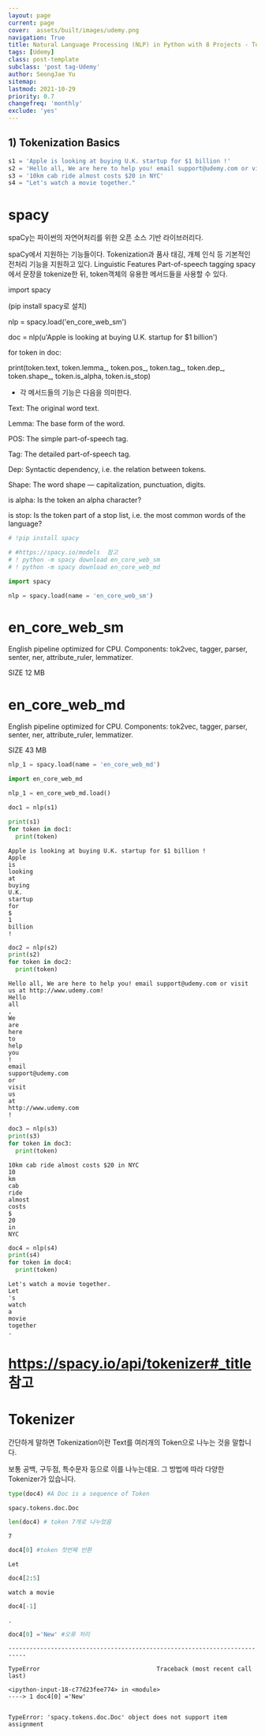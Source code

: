 ```yaml
---
layout: page
current: page
cover:  assets/built/images/udemy.png
navigation: True
title: Natural Language Processing (NLP) in Python with 8 Projects - Tokenization Basics
tags: [Udemy]  
class: post-template
subclass: 'post tag-Udemy'  
author: SeongJae Yu  
sitemap:
lastmod: 2021-10-29
priority: 0.7
changefreq: 'monthly'
exclude: 'yes'
---
```


## 1) Tokenization Basics


```python
s1 = 'Apple is looking at buying U.K. startup for $1 billion !'
s2 = 'Hello all, We are here to help you! email support@udemy.com or visit us at http://www.udemy.com!'
s3 = '10km cab ride almost costs $20 in NYC'
s4 = "Let's watch a movie together."
```

# spacy

spaCy는 파이썬의 자연어처리를 위한 오픈 소스 기반 라이브러리다.

spaCy에서 지원하는 기능들이다. Tokenization과 품사 태깅, 개체 인식 등 기본적인 전처리 기능을 지원하고 있다.
Linguistic Features
Part-of-speech tagging
spacy에서 문장을 tokenize한 뒤, token객체의 유용한 메서드들을 사용할 수 있다.

import spacy

(pip install spacy로 설치)

nlp = spacy.load('en_core_web_sm')

doc = nlp(u'Apple is looking at buying U.K. startup for $1 billion')

for token in doc:

print(token.text, token.lemma_, token.pos_, token.tag_, token.dep_, token.shape_, token.is_alpha, token.is_stop)

- 각 메서드들의 기능은 다음을 의미한다.

Text: The original word text.

Lemma: The base form of the word.

POS: The simple part-of-speech tag.

Tag: The detailed part-of-speech tag.

Dep: Syntactic dependency, i.e. the relation between tokens.

Shape: The word shape — capitalization, punctuation, digits.

is alpha: Is the token an alpha character?

is stop: Is the token part of a stop list, i.e. the most common words of the language?


```python
# !pip install spacy
```


```python
# #https://spacy.io/models  참고
# ! python -m spacy download en_core_web_sm
# ! python -m spacy download en_core_web_md
```


```python
import spacy

nlp = spacy.load(name = 'en_core_web_sm')
```

# en_core_web_sm

English pipeline optimized for CPU. Components: tok2vec, tagger, parser, senter, ner, attribute_ruler, lemmatizer.

SIZE
12 MB

# en_core_web_md

English pipeline optimized for CPU. Components: tok2vec, tagger, parser, senter, ner, attribute_ruler, lemmatizer.

SIZE
43 MB





```python
nlp_1 = spacy.load(name = 'en_core_web_md')
```


```python
import en_core_web_md
```


```python
nlp_1 = en_core_web_md.load()
```


```python
doc1 = nlp(s1)
```


```python
print(s1)
for token in doc1:
  print(token)
```

    Apple is looking at buying U.K. startup for $1 billion !
    Apple
    is
    looking
    at
    buying
    U.K.
    startup
    for
    $
    1
    billion
    !



```python
doc2 = nlp(s2)
print(s2)
for token in doc2:
  print(token)
```

    Hello all, We are here to help you! email support@udemy.com or visit us at http://www.udemy.com!
    Hello
    all
    ,
    We
    are
    here
    to
    help
    you
    !
    email
    support@udemy.com
    or
    visit
    us
    at
    http://www.udemy.com
    !



```python
doc3 = nlp(s3)
print(s3)
for token in doc3:
  print(token)
```

    10km cab ride almost costs $20 in NYC
    10
    km
    cab
    ride
    almost
    costs
    $
    20
    in
    NYC



```python
doc4 = nlp(s4)
print(s4)
for token in doc4:
  print(token)
```

    Let's watch a movie together.
    Let
    's
    watch
    a
    movie
    together
    .


# https://spacy.io/api/tokenizer#_title 참고
# Tokenizer

간단하게 말하면 Tokenization이란 Text를 여러개의 Token으로 나누는 것을 말합니다.

보통 공백, 구두점, 특수문자 등으로 이를 나누는데요. 그 방법에 따라 다양한 Tokenizer가 있습니다.





```python
type(doc4) #A Doc is a sequence of Token
```




    spacy.tokens.doc.Doc




```python
len(doc4) # token 7개로 나누었음
```




    7




```python
doc4[0] #token 첫번째 반환
```




    Let




```python
doc4[2:5]
```




    watch a movie




```python
doc4[-1]
```




    .




```python
doc4[0] ='New' #오류 처리
```


    ---------------------------------------------------------------------------

    TypeError                                 Traceback (most recent call last)

    <ipython-input-18-c77d23fee774> in <module>
    ----> 1 doc4[0] ='New'
    

    TypeError: 'spacy.tokens.doc.Doc' object does not support item assignment

